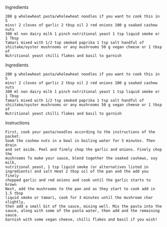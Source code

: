 Ingredients

    200 g wholewheat pasta/wholewheat noodles if you want to cook this in 5
    mins! 2 cloves of garlic 2 tbsp oil 2 red onions 100 g soaked cashew nuts
    300 ml non dairy milk 1 pinch nutritional yeast 1 tsp liquid smoke or 1 Tbsp
    Tamari mixed with 1/2 tsp smoked paprika 1 tsp salt handful of
    shiitake/oyster mushrooms or any mushrooms 50 g vegan cheese or 1 tbsp of
    Nutritional yeast chilli flakes and basil to garnish

Ingredients

    200 g wholewheat pasta/wholewheat noodles if you want to cook this in 5
    mins! 2 cloves of garlic 2 tbsp oil 2 red onions 100 g soaked cashew nuts
    300 ml non dairy milk 1 pinch nutritional yeast 1 tsp liquid smoke or 1 Tbsp
    Tamari mixed with 1/2 tsp smoked paprika 1 tsp salt handful of
    shiitake/oyster mushrooms or any mushrooms 50 g vegan cheese or 1 tbsp of
    Nutritional yeast chilli flakes and basil to garnish

Instructions

    First, cook your pasta/noodles according to the instructions of the packet.
    Soak the cashew nuts in a bowl in boiling water for 5 minutes. Then drain
    and set aside. Peel and finely chop the garlic and onions. Finely chop the
    mushrooms To make your sauce, blend together the soaked cashews, soy milk,
    nutritional yeast, 1 tsp liquid smoke (or alternatives listed in
    ingredients) and salt Heat 2 tbsp oil of the pan and the add you finely
    chopped garlic and red onions and cook until the garlic starts to brown
    Next, add the mushrooms to the pan and as they start to cook add in 1.5 tbsp
    liquid smoke or tamari, cook for 3 minutes until the mushroom char slightly,
    then add a small bit of the sauce, mixing well. Mix the pasta into the
    sauce, along with some of the pasta water, then add and the remaining sauce.
    Garnish with some vegan cheese, chilli flakes and basil if you wish!
